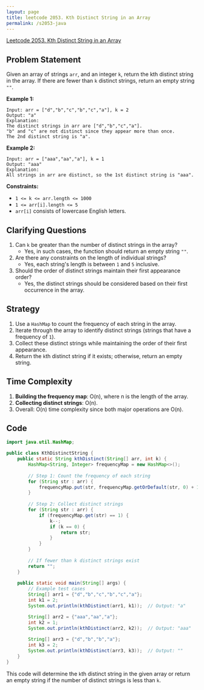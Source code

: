 ```yaml
---
layout: page
title: leetcode 2053. Kth Distinct String in an Array
permalink: /s2053-java
---
```

[Leetcode 2053. Kth Distinct String in an Array](https://algoadvance.github.io/algoadvance/l2053)
## Problem Statement

Given an array of strings `arr`, and an integer `k`, return the kth distinct string in the array. If there are fewer than `k` distinct strings, return an empty string `""`.

**Example 1:**

```
Input: arr = ["d","b","c","b","c","a"], k = 2
Output: "a"
Explanation:
The distinct strings in arr are ["d","b","c","a"].
"b" and "c" are not distinct since they appear more than once.
The 2nd distinct string is "a".
```

**Example 2:**

```
Input: arr = ["aaa","aa","a"], k = 1
Output: "aaa"
Explanation:
All strings in arr are distinct, so the 1st distinct string is "aaa".
```

**Constraints:**

- `1 <= k <= arr.length <= 1000`
- `1 <= arr[i].length <= 5`
- `arr[i]` consists of lowercase English letters.

## Clarifying Questions

1. Can `k` be greater than the number of distinct strings in the array?
   - Yes, in such cases, the function should return an empty string `""`.
2. Are there any constraints on the length of individual strings?
   - Yes, each string's length is between `1` and `5` inclusive.
3. Should the order of distinct strings maintain their first appearance order?
   - Yes, the distinct strings should be considered based on their first occurrence in the array.

## Strategy

1. Use a `HashMap` to count the frequency of each string in the array.
2. Iterate through the array to identify distinct strings (strings that have a frequency of `1`).
3. Collect these distinct strings while maintaining the order of their first appearance.
4. Return the `k`th distinct string if it exists; otherwise, return an empty string.

## Time Complexity

1. **Building the frequency map**: O(n), where n is the length of the array.
2. **Collecting distinct strings**: O(n).
3. Overall: O(n) time complexity since both major operations are O(n).

## Code

```java
import java.util.HashMap;

public class KthDistinctString {
    public static String kthDistinct(String[] arr, int k) {
        HashMap<String, Integer> frequencyMap = new HashMap<>();
        
        // Step 1: Count the frequency of each string
        for (String str : arr) {
            frequencyMap.put(str, frequencyMap.getOrDefault(str, 0) + 1);
        }
        
        // Step 2: Collect distinct strings
        for (String str : arr) {
            if (frequencyMap.get(str) == 1) {
                k--;
                if (k == 0) {
                    return str;
                }
            }
        }
        
        // If fewer than k distinct strings exist
        return "";
    }
    
    public static void main(String[] args) {
        // Example test cases
        String[] arr1 = {"d","b","c","b","c","a"};
        int k1 = 2;
        System.out.println(kthDistinct(arr1, k1));  // Output: "a"

        String[] arr2 = {"aaa","aa","a"};
        int k2 = 1;
        System.out.println(kthDistinct(arr2, k2));  // Output: "aaa"
        
        String[] arr3 = {"d","b","b","a"};
        int k3 = 2;
        System.out.println(kthDistinct(arr3, k3));  // Output: ""
    }
}
```

This code will determine the `k`th distinct string in the given array or return an empty string if the number of distinct strings is less than `k`.